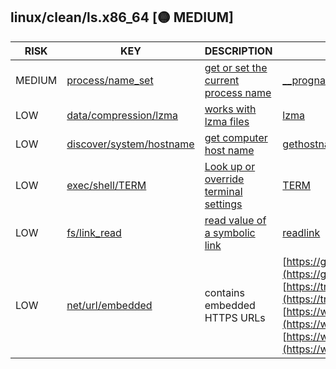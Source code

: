 ## linux/clean/ls.x86_64 [🟡 MEDIUM]

|  RISK  |                                                                KEY                                                                 |                                                      DESCRIPTION                                                      |                                                                                                                                                                           EVIDENCE                                                                                                                                                                           |
|--------|------------------------------------------------------------------------------------------------------------------------------------|-----------------------------------------------------------------------------------------------------------------------|--------------------------------------------------------------------------------------------------------------------------------------------------------------------------------------------------------------------------------------------------------------------------------------------------------------------------------------------------------------|
| MEDIUM | [process/name_set](https://github.com/chainguard-dev/malcontent/blob/main/rules/process/name-set.yara#__progname)                  | [get or set the current process name](https://stackoverflow.com/questions/273691/using-progname-instead-of-argv0)     | [__progname](https://github.com/search?q=__progname&type=code)                                                                                                                                                                                                                                                                                               |
| LOW    | [data/compression/lzma](https://github.com/chainguard-dev/malcontent/blob/main/rules/data/compression/lzma.yara#gzip)              | [works with lzma files](https://en.wikipedia.org/wiki/Lempel%E2%80%93Ziv%E2%80%93Markov_chain_algorithm)              | [lzma](https://github.com/search?q=lzma&type=code)                                                                                                                                                                                                                                                                                                           |
| LOW    | [discover/system/hostname](https://github.com/chainguard-dev/malcontent/blob/main/rules/discover/system/hostname.yara#gethostname) | [get computer host name](https://man7.org/linux/man-pages/man2/sethostname.2.html)                                    | [gethostname](https://github.com/search?q=gethostname&type=code)                                                                                                                                                                                                                                                                                             |
| LOW    | [exec/shell/TERM](https://github.com/chainguard-dev/malcontent/blob/main/rules/exec/shell/TERM.yara#TERM)                          | [Look up or override terminal settings](https://www.gnu.org/software/gettext/manual/html_node/The-TERM-variable.html) | [TERM](https://github.com/search?q=TERM&type=code)                                                                                                                                                                                                                                                                                                           |
| LOW    | [fs/link_read](https://github.com/chainguard-dev/malcontent/blob/main/rules/fs/link-read.yara#readlink)                            | [read value of a symbolic link](https://man7.org/linux/man-pages/man2/readlink.2.html)                                | [readlink](https://github.com/search?q=readlink&type=code)                                                                                                                                                                                                                                                                                                   |
| LOW    | [net/url/embedded](https://github.com/chainguard-dev/malcontent/blob/main/rules/net/url/embedded.yara#https_url)                   | contains embedded HTTPS URLs                                                                                          | [https://gnu.org/licenses/gpl.html](https://gnu.org/licenses/gpl.html)<br>[https://translationproject.org/team/](https://translationproject.org/team/)<br>[https://wiki.xiph.org/MIME_Types_and_File_Extensions](https://wiki.xiph.org/MIME_Types_and_File_Extensions)<br>[https://www.gnu.org/software/coreutils/](https://www.gnu.org/software/coreutils/) |


